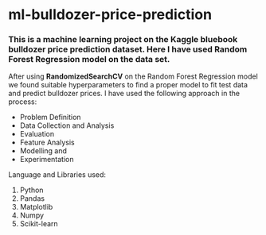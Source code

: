 # ml-bulldozer-price-prediction

### This is a machine learning project on the Kaggle bluebook bulldozer price prediction dataset. Here I have used **Random Forest Regression** model on the data set.
After using **RandomizedSearchCV** on the Random Forest Regression model we found suitable hyperparameters to find a proper model to fit test data and predict bulldozer prices.
I have used the following approach in the process:
* Problem Definition 
* Data Collection and Analysis 
* Evaluation 
* Feature Analysis 
* Modelling and 
* Experimentation

Language and Libraries used:
1. Python
2. Pandas
3. Matplotlib
4. Numpy
5. Scikit-learn
